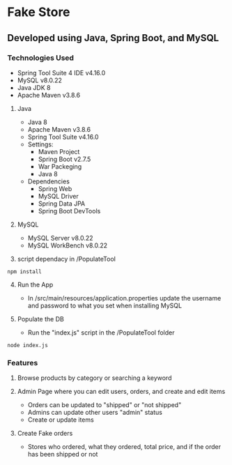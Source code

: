# Fake Store

## Developed using Java, Spring Boot, and MySQL

### Technologies Used
- Spring Tool Suite 4 IDE v4.16.0
- MySQL v8.0.22
- Java JDK 8
- Apache Maven v3.8.6


1. Java
    -  Java 8
    -  Apache Maven v3.8.6
    -  Spring Tool Suite v4.16.0
    - Settings:
        - Maven Project
        - Spring Boot v2.7.5
        - War Packeging 
        - Java 8 
    - Dependencies
        - Spring Web
        - MySQL Driver
        - Spring Data JPA
        - Spring Boot DevTools
2. MySQL
    -  MySQL Server v8.0.22
    -  MySQL WorkBench v8.0.22

3.  script dependacy in /PopulateTool
```
npm install
```


4. Run the App
    - In /src/main/resources/application.properties update the username and password to what you set when installing MySQL

5. Populate the DB
    - Run the "index.js" script in the /PopulateTool folder

```
node index.js
```


### Features

1. Browse products by category or searching a keyword

2. Admin Page where you can edit users, orders, and create and edit items
    - Orders can be updated to "shipped" or "not shipped"
    - Admins can update other users "admin" status
    - Create or update items

3. Create Fake orders
    - Stores who ordered, what they ordered, total price, and if the order has been shipped or not

